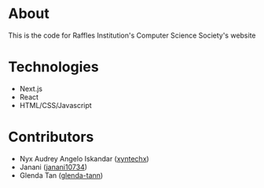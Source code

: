 # About
This is the code for Raffles Institution's Computer Science Society's website

# Technologies
- Next.js
- React
- HTML/CSS/Javascript

# Contributors
- Nyx Audrey Angelo Iskandar ([xyntechx](https://github.com/xyntechx))
- Janani ([janani10734](https://github.com/janani10734))
- Glenda Tan ([glenda-tann](https://github.com/glenda-tann))
